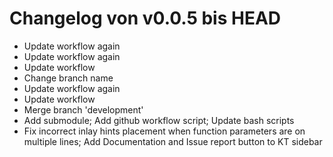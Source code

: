 # Changelog von v0.0.5 bis HEAD

- Update workflow again
- Update workflow again
- Update workflow
- Change branch name
- Update workflow again
- Update workflow
- Merge branch 'development'
- Add submodule; Add github workflow script; Update bash scripts
- Fix incorrect inlay hints placement when function parameters are on multiple lines; Add Documentation and Issue report button to KT sidebar
